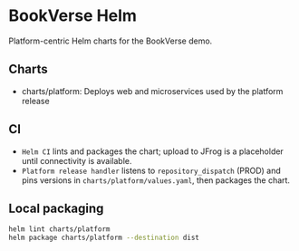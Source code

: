 # BookVerse Helm

Platform-centric Helm charts for the BookVerse demo.

## Charts

- charts/platform: Deploys web and microservices used by the platform release

## CI

- `Helm CI` lints and packages the chart; upload to JFrog is a placeholder until connectivity is available.
- `Platform release handler` listens to `repository_dispatch` (PROD) and pins versions in `charts/platform/values.yaml`, then packages the chart.

## Local packaging

```bash
helm lint charts/platform
helm package charts/platform --destination dist
```

